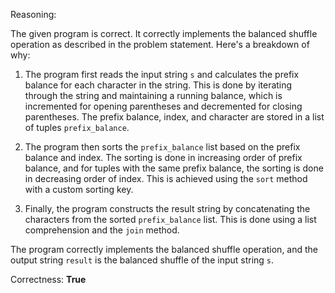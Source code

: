 Reasoning:

The given program is correct. It correctly implements the balanced shuffle operation as described in the problem statement. Here's a breakdown of why:

1. The program first reads the input string `s` and calculates the prefix balance for each character in the string. This is done by iterating through the string and maintaining a running balance, which is incremented for opening parentheses and decremented for closing parentheses. The prefix balance, index, and character are stored in a list of tuples `prefix_balance`.

2. The program then sorts the `prefix_balance` list based on the prefix balance and index. The sorting is done in increasing order of prefix balance, and for tuples with the same prefix balance, the sorting is done in decreasing order of index. This is achieved using the `sort` method with a custom sorting key.

3. Finally, the program constructs the result string by concatenating the characters from the sorted `prefix_balance` list. This is done using a list comprehension and the `join` method.

The program correctly implements the balanced shuffle operation, and the output string `result` is the balanced shuffle of the input string `s`.

Correctness: **True**
